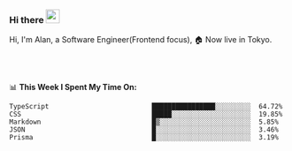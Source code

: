### Hi there <img src="https://media.giphy.com/media/hvRJCLFzcasrR4ia7z/giphy.gif" width="25px">

<!-- ![visitors](https://visitor-badge.glitch.me/badge?page_id=dislfyer.dislfyer) -->

Hi, I'm Alan, a Software Engineer(Frontend focus), 🏠 Now live in Tokyo.

<br/>
<br/>

📊 **This Week I Spent My Time On:**


<!--START_SECTION:waka-->

```text
TypeScript                          ████████████████░░░░░░░░░  64.72%
CSS                                 █████░░░░░░░░░░░░░░░░░░░░  19.85%
Markdown                            █▒░░░░░░░░░░░░░░░░░░░░░░░  5.85%
JSON                                █░░░░░░░░░░░░░░░░░░░░░░░░  3.46%
Prisma                              █░░░░░░░░░░░░░░░░░░░░░░░░  3.19%
```

<!--END_SECTION:waka-->

<!--
**About Me:**
 -->
